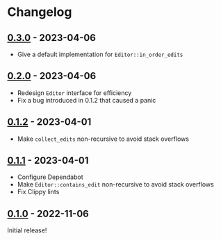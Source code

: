 # Changelog

<!-- https://keepachangelog.com/en/1.0.0/ -->

## [0.3.0] - 2023-04-06

- Give a default implementation for `Editor::in_order_edits`

## [0.2.0] - 2023-04-06

- Redesign `Editor` interface for efficiency
- Fix a bug introduced in 0.1.2 that caused a panic

## [0.1.2] - 2023-04-01

- Make `collect_edits` non-recursive to avoid stack overflows

## [0.1.1] - 2023-04-01

- Configure Dependabot
- Make `Editor::contains_edit` non-recursive to avoid stack overflows
- Fix Clippy lints

## [0.1.0] - 2022-11-06

Initial release!

[0.1.0]: https://github.com/langston-barrett/tree-sitter-edit/releases/tag/v0.1.0
[0.1.1]: https://github.com/langston-barrett/tree-sitter-edit/releases/tag/v0.1.1
[0.1.2]: https://github.com/langston-barrett/tree-sitter-edit/releases/tag/v0.1.2
[0.2.0]: https://github.com/langston-barrett/tree-sitter-edit/releases/tag/v0.2.0
[0.3.0]: https://github.com/langston-barrett/tree-sitter-edit/releases/tag/v0.3.0
